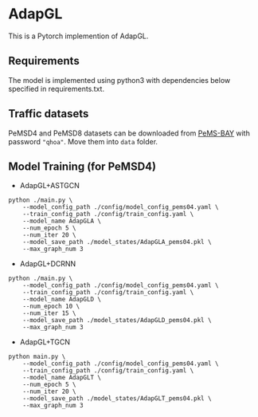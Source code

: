 # AdapGL

This is a Pytorch implemention of AdapGL.

## Requirements

The model is implemented using python3 with dependencies below specified in requirements.txt.

## Traffic datasets

PeMSD4 and PeMSD8 datasets can be downloaded from [PeMS-BAY](https://pan.baidu.com/s/1divakE-NIAUzk8xKP6lngQ) with password `"qhoa"`. Move them into `data` folder.  

## Model Training (for PeMSD4)

- AdapGL+ASTGCN

```
python ./main.py \
    --model_config_path ./config/model_config_pems04.yaml \
    --train_config_path ./config/train_config.yaml \
    --model_name AdapGLA \
    --num_epoch 5 \
    --num_iter 20 \
    --model_save_path ./model_states/AdapGLA_pems04.pkl \
    --max_graph_num 3
```
- AdapGL+DCRNN
```
python ./main.py \
    --model_config_path ./config/model_config_pems04.yaml \
    --train_config_path ./config/train_config.yaml \
    --model_name AdapGLD \
    --num_epoch 10 \
    --num_iter 15 \
    --model_save_path ./model_states/AdapGLD_pems04.pkl \
    --max_graph_num 3
```
- AdapGL+TGCN
```
python main.py \
    --model_config_path ./config/model_config_pems04.yaml \
    --train_config_path ./config/train_config.yaml \
    --model_name AdapGLT \
    --num_epoch 5 \
    --num_iter 20 \
    --model_save_path ./model_states/AdapGLT_pems04.pkl \
    --max_graph_num 3
```

